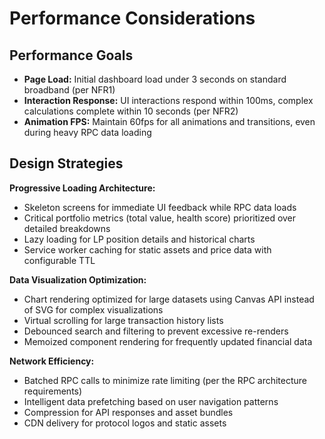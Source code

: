 # Performance Considerations

## Performance Goals

- **Page Load:** Initial dashboard load under 3 seconds on standard broadband (per NFR1)
- **Interaction Response:** UI interactions respond within 100ms, complex calculations complete within 10 seconds (per NFR2)
- **Animation FPS:** Maintain 60fps for all animations and transitions, even during heavy RPC data loading

## Design Strategies

**Progressive Loading Architecture:**
- Skeleton screens for immediate UI feedback while RPC data loads
- Critical portfolio metrics (total value, health score) prioritized over detailed breakdowns
- Lazy loading for LP position details and historical charts
- Service worker caching for static assets and price data with configurable TTL

**Data Visualization Optimization:**
- Chart rendering optimized for large datasets using Canvas API instead of SVG for complex visualizations
- Virtual scrolling for large transaction history lists
- Debounced search and filtering to prevent excessive re-renders
- Memoized component rendering for frequently updated financial data

**Network Efficiency:**
- Batched RPC calls to minimize rate limiting (per the RPC architecture requirements)
- Intelligent data prefetching based on user navigation patterns
- Compression for API responses and asset bundles
- CDN delivery for protocol logos and static assets
